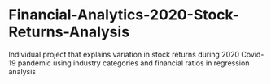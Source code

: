 # Financial-Analytics-2020-Stock-Returns-Analysis
Individual project that explains variation in stock returns during 2020 Covid-19 pandemic using industry categories and financial ratios in regression analysis 
